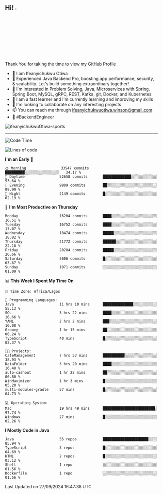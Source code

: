 <!-- BLOG-POST-LIST:START --><!-- BLOG-POST-LIST:END -->

## Hi! <img src="https://media.giphy.com/media/hvRJCLFzcasrR4ia7z/giphy.gif" width="4%"> 

Thank You for taking the time to view my GitHub Profile

- 👋 I am Ifeanyichukwu Otiwa
- 🚀 Experienced Java Backend Pro, boosting app performance, security, & scalability. Let's build something extraordinary together!
- 👀 I'm interested in Problem Solving, Java, Microservices with Spring, Spring Boot, MySQL, gRPC, REST, Kafka, git, Docker, and Kubernetes
- 🌱 I am a fast learner and I'm currently learning and improving my skills
- 💞️ I'm looking to collaborate on any interesting projects
- 📫 You can reach me through ifeanyichukwuotiwa.winson@gmail.com
- 🚀 #BackendEngineer

<p align="left" marginTop="10px"> <img src="https://komarev.com/ghpvc/?username=ifeanyichukwuOtiwa-sports&label=Profile%20views&color=0e75b6&style=for-the-badge" alt="ifeanyichukwuOtiwa-sports" /> </p>

***

<!--START_SECTION:waka-->
![Code Time](http://img.shields.io/badge/Code%20Time-2%2C935%20hrs%2037%20mins-blue)

![Lines of code](https://img.shields.io/badge/From%20Hello%20World%20I%27ve%20Written-24.5%20million%20lines%20of%20code-blue)

**I'm an Early 🐤** 

```text
🌞 Morning                33547 commits       █████████░░░░░░░░░░░░░░░░   34.17 % 
🌆 Daytime                52658 commits       █████████████░░░░░░░░░░░░   53.64 % 
🌃 Evening                9809 commits        ██░░░░░░░░░░░░░░░░░░░░░░░   09.99 % 
🌙 Night                  2149 commits        █░░░░░░░░░░░░░░░░░░░░░░░░   02.19 % 
```
📅 **I'm Most Productive on Thursday** 

```text
Monday                   16204 commits       ████░░░░░░░░░░░░░░░░░░░░░   16.51 % 
Tuesday                  16752 commits       ████░░░░░░░░░░░░░░░░░░░░░   17.07 % 
Wednesday                18474 commits       █████░░░░░░░░░░░░░░░░░░░░   18.82 % 
Thursday                 21772 commits       ██████░░░░░░░░░░░░░░░░░░░   22.18 % 
Friday                   20284 commits       █████░░░░░░░░░░░░░░░░░░░░   20.66 % 
Saturday                 3606 commits        █░░░░░░░░░░░░░░░░░░░░░░░░   03.67 % 
Sunday                   1071 commits        ░░░░░░░░░░░░░░░░░░░░░░░░░   01.09 % 
```


📊 **This Week I Spent My Time On** 

```text
🕑︎ Time Zone: Africa/Lagos

💬 Programming Languages: 
Java                     11 hrs 10 mins      ██████████████░░░░░░░░░░░   55.13 % 
SQL                      3 hrs 22 mins       ████░░░░░░░░░░░░░░░░░░░░░   16.66 % 
YAML                     2 hrs 2 mins        ███░░░░░░░░░░░░░░░░░░░░░░   10.08 % 
Groovy                   1 hr 15 mins        ██░░░░░░░░░░░░░░░░░░░░░░░   06.24 % 
TypeScript               40 mins             █░░░░░░░░░░░░░░░░░░░░░░░░   03.37 % 

🐱‍💻 Projects: 
CafeManagement           7 hrs 53 mins       ██████████░░░░░░░░░░░░░░░   38.93 % 
DataFolder               3 hrs 20 mins       ████░░░░░░░░░░░░░░░░░░░░░   16.48 % 
auto-cashout             1 hr 22 mins        ██░░░░░░░░░░░░░░░░░░░░░░░   06.80 % 
WinMaximizer             1 hr 3 mins         █░░░░░░░░░░░░░░░░░░░░░░░░   05.20 % 
multi-modules-gradle     57 mins             █░░░░░░░░░░░░░░░░░░░░░░░░   04.73 % 

💻 Operating System: 
Mac                      19 hrs 49 mins      ████████████████████████░   97.74 % 
Windows                  27 mins             █░░░░░░░░░░░░░░░░░░░░░░░░   02.26 % 
```

**I Mostly Code in Java** 

```text
Java                     55 repos            █████████████████████░░░░   85.94 % 
TypeScript               3 repos             █░░░░░░░░░░░░░░░░░░░░░░░░   04.69 % 
HTML                     2 repos             █░░░░░░░░░░░░░░░░░░░░░░░░   03.12 % 
Shell                    1 repo              ░░░░░░░░░░░░░░░░░░░░░░░░░   01.56 % 
Dockerfile               1 repo              ░░░░░░░░░░░░░░░░░░░░░░░░░   01.56 % 
```




 Last Updated on 27/09/2024 16:47:38 UTC
<!--END_SECTION:waka-->

<!--
<p align="center">
![trophy](https://github-profile-trophy.vercel.app/?username=ifeanyichukwuOtiwa-sports&theme=onedark) (https://github.com/ryo-ma/github-profile-trophy)
</p>
-->

<!---
ifeanyi-otiwa/ifeanyi-otiwa is a ✨ special ✨ repository because its `README.md` (this file) appears on your GitHub profile.
You can click the Preview link to take a look at your changes.
--->
